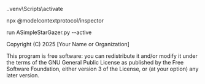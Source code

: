 .\.venv\Scripts\activate 



npx @modelcontextprotocol/inspector

run ASimpleStarGazer.py --active


Copyright (C) 2025 [Your Name or Organization]

This program is free software: you can redistribute it and/or modify
it under the terms of the GNU General Public License as published by
the Free Software Foundation, either version 3 of the License, or
(at your option) any later version.
